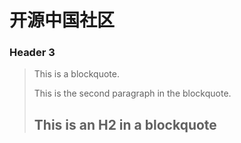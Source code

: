 # 开源中国社区

### Header 3

> This is a blockquote.
> 
> This is the second paragraph in the blockquote.
>
> ## This is an H2 in a blockquote

